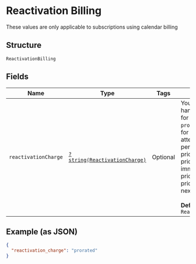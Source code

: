 
# Reactivation Billing

These values are only applicable to subscriptions using calendar billing

## Structure

`ReactivationBilling`

## Fields

| Name | Type | Tags | Description | Getter | Setter |
|  --- | --- | --- | --- | --- | --- |
| `reactivationCharge` | [`?string(ReactivationCharge)`](../../doc/models/reactivation-charge.md) | Optional | You may choose how to handle the reactivation charge for that subscription: 1) `prorated` A prorated charge for the product price will be attempted for to complete the period 2) `immediate` A full-price charge for the product price will be attempted immediately 3) `delayed` A full-price charge for the product price will be attempted at the next renewal<br><br>**Default**: `ReactivationCharge::PRORATED` | getReactivationCharge(): ?string | setReactivationCharge(?string reactivationCharge): void |

## Example (as JSON)

```json
{
  "reactivation_charge": "prorated"
}
```


